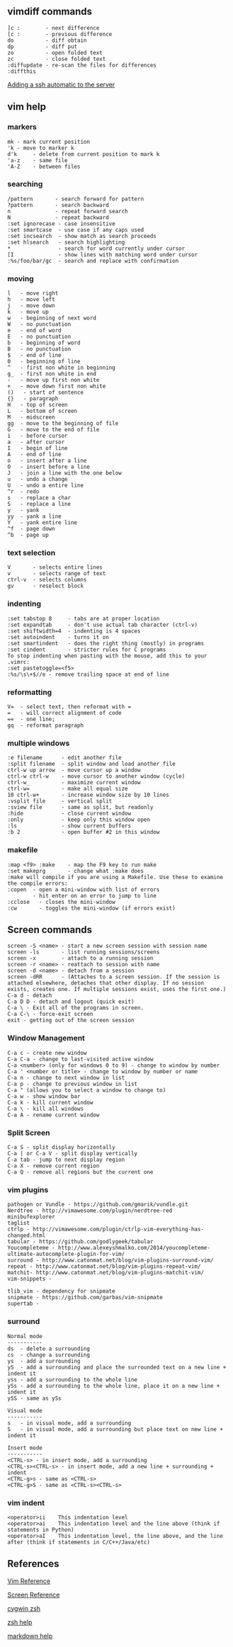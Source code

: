 ## vimdiff commands

    ]c :        - next difference
    [c :        - previous difference
    do          - diff obtain
    dp          - diff put
    zo          - open folded text
    zc          - close folded text
    :diffupdate - re-scan the files for differences
    :diffthis

 [Adding a ssh automatic to the server](http://www.thegeekstuff.com/2008/11/3-steps-to-perform-ssh-login-without-password-using-ssh-keygen-ssh-copy-id)
 
## vim help
### markers
    mk - mark current position
    'k - move to marker k
    d'k     - delete from current position to mark k
    'a-z    - same file
    'A-Z    - between files

### searching
    /pattern       - search forward for pattern
    ?pattern       - search backward
    n              - repeat forward search
    N              - repeat backward
    :set ignorecase - case insensitive
    :set smartcase  - use case if any caps used 
    :set incsearch  - show match as search proceeds
    :set hlsearch   - search highlighting
    *               - search for word currently under cursor
    [I              - show lines with matching word under cursor
    :%s/foo/bar/gc  - search and replace with confirmation
    
### moving 
    l   - move right
    h   - move left
    j   - move down
    k   - move up
    w   - beginning of next word
    W   - no punctuation
    e   - end of word
    E   - no punctuation
    b   - beginning of word
    B   - no punctuation
    $   - end of line
    0   - beginning of line
    ^   - first non white in beginning
    g_  - first non white in end
    -   - move up first non white
    +   - move down first non white
    ()   - start of sentence
    {}   - paragraph
    H   - top of screen
    L   - bottom of screen
    M   - midscreen
    gg  - move to the beginning of file
    G   - move to the end of file
    i   - before cursor
    a   - after cursor
    I   - begin of line
    A   - end of line
    o   - insert after a line
    O   - insert before a line
    J   - join a line with the one below
    u   - undo a change
    U   - undo a entire line
    ^r  - redo
    s   - replace a char
    S   - replace a line
    y   - yank
    yy  - yank a line
    Y   - yank entire line 
    ^f  - page down
    ^b  - page up

    
### text selection
    V       - selects entire lines 
    v       - selects range of text
    ctrl-v  - selects columns
    gv      - reselect block
    
### indenting
    :set tabstop 8     - tabs are at proper location
    :set expandtab     - don't use actual tab character (ctrl-v)
    :set shiftwidth=4  - indenting is 4 spaces
    :set autoindent    - turns it on
    :set smartindent   - does the right thing (mostly) in programs
    :set cindent       - stricter rules for C programs    
    To stop indenting when pasting with the mouse, add this to your .vimrc:
    :set pastetoggle=<f5>  
    :%s/\s\+$//e - remove trailing space at end of line
### reformatting
    V=  - select text, then reformat with =
    =   - will correct alignment of code
    ==  - one line; 
    gq  - reformat paragraph

### multiple windows
    :e filename      - edit another file
    :split filename  - split window and load another file
    ctrl-w up arrow  - move cursor up a window
    ctrl-w ctrl-w    - move cursor to another window (cycle)
    ctrl-w_          - maximize current window
    ctrl-w=          - make all equal size
    10 ctrl-w+       - increase window size by 10 lines
    :vsplit file     - vertical split
    :sview file      - same as split, but readonly
    :hide            - close current window
    :only            - keep only this window open
    :ls              - show current buffers
    :b 2             - open buffer #2 in this window    

### makefile
    :map <f9> :make    - map the F9 key to run make
    :set makeprg       - change what :make does    
    :make will compile if you are using a Makefile. Use these to examine the compile errors:
    :copen  - open a mini-window with list of errors
            - hit enter on an error to jump to line 
    :cclose   - closes the mini-window
    :cw       - toggles the mini-window (if errors exist)    

## Screen commands
    screen -S <name> - start a new screen session with session name
    screen -ls       - list running sessions/screens
    screen -x        - attach to a running session
    screen -r <name> - reattach to session with name
    screen -d <name> - detach from a session
    screen -dRR      - (Attaches to a screen session. If the session is attached elsewhere, detaches that other display. If no session                     exists, creates one. If multiple sessions exist, uses the first one.)
    C-a d - detach
    C-a D D - detach and logout (quick exit)
    C-a \ - Exit all of the programs in screen.
    C-a C-\ - force-exit screen
    exit - getting out of the screen session
    
### Window Management
    C-a c - create new window
    C-a C-a - change to last-visited active window	
    C-a <number> (only for windows 0 to 9) - change to window by number
    C-a ' <number or title> - change to window by number or name
    C-a n - change to next window in list
    C-a p - change to previous window in list
    C-a " (allows you to select a window to change to) 
    C-a w - show window bar
    C-a k - kill current window
    C-a \ - kill all windows
    C-a A - rename current window

### Split Screen
    C-a S - split display horizontally
    C-a | or C-a V - split display vertically
    C-a tab - jump to next display region
    C-a X - remove current region
    C-a Q - remove all regions but the current one

### vim plugins
    pathogen or Vundle - https://github.com/gmarik/vundle.git 
    Nerdtree - http://vimawesome.com/plugin/nerdtree-red
    minibufexplorer
    taglist  
    ctrlp - http://vimawesome.com/plugin/ctrlp-vim-everything-has-changed.html
    tabular - https://github.com/godlygeek/tabular
    Youcompleteme - http://www.alexeyshmalko.com/2014/youcompleteme-ultimate-autocomplete-plugin-for-vim/
    surround - http://www.catonmat.net/blog/vim-plugins-surround-vim/
    repeat - http://www.catonmat.net/blog/vim-plugins-repeat-vim/
    matchit- http://www.catonmat.net/blog/vim-plugins-matchit-vim/
    vim-snippets - 
    
    tlib_vim - dependency for snipmate
    snipmate - https://github.com/garbas/vim-snipmate
    supertab -
### surround
    Normal mode
    -----------
    ds  - delete a surrounding
    cs  - change a surrounding
    ys  - add a surrounding
    yS  - add a surrounding and place the surrounded text on a new line + indent it
    yss - add a surrounding to the whole line
    ySs - add a surrounding to the whole line, place it on a new line + indent it
    ySS - same as ySs
    
    Visual mode
    -----------
    s   - in visual mode, add a surrounding
    S   - in visual mode, add a surrounding but place text on new line + indent it
    
    Insert mode
    -----------
    <CTRL-s> - in insert mode, add a surrounding
    <CTRL-s><CTRL-s> - in insert mode, add a new line + surrounding + indent
    <CTRL-g>s - same as <CTRL-s>
    <CTRL-g>S - same as <CTRL-s><CTRL-s>
    
 ### vim indent
    <operator>ii	This indentation level
    <operator>ai	This indentation level and the line above (think if statements in Python)
    <operator>aI	This indentation level, the line above, and the line after (think if statements in C/C++/Java/etc)
    
## References
 [Vim Reference](https://www.cs.oberlin.edu/~kuperman/help/vim/home.html) 
 
 [Screen Reference](http://aperiodic.net/screen/quick_reference)
 
 [cygwin zsh](http://www.adhikary.net/post/cygwin-zsh-solarized-apt-cyg/)
 
 [zsh help](https://martin-thoma.com/working-terminal/)
 
 [markdown help](https://github.com/adam-p/markdown-here/wiki/Markdown-Cheatsheet)
